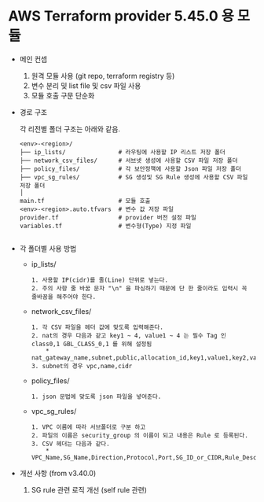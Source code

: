 # AWS Terraform provider 5.45.0 용 모듈

* 메인 컨셉

    1. 원격 모듈 사용 (git repo, terraform registry 등)
    2. 변수 분리 및 list file 및 csv 파일 사용
    3. 모듈 호출 구문 단순화

* 경로 구조

    각 리전별 폴더 구조는 아래와 같음.

    ```text
    <env>-<region>/
    ├── ip_lists/               # 라우팅에 사용할 IP 리스트 저장 폴더
    ├── network_csv_files/      # 서브넷 생성에 사용할 CSV 파일 저장 폴더
    ├── policy_files/           # 각 보안정책에 사용할 Json 파일 저장 폴더
    ├── vpc_sg_rules/           # SG 생성및 SG Rule 생성에 사용할 CSV 파일 저장 폴더
    │
    main.tf                     # 모듈 호출 
    <env>-<region>.auto.tfvars  # 변수 값 저장 파일
    provider.tf                 # provider 버전 설정 파일
    variables.tf                # 변수형(Type) 지정 파일


    ```

* 각 폴더별 사용 방법

  * ip_lists/

        1. 사용할 IP(cidr)를 줄(Line) 단위로 넣는다.
        2. 주의 사항 줄 바꿈 문자 "\n" 을 파싱하기 때문에 단 한 줄이라도 입력시 꼭 줄바꿈을 해주어야 한다. 

  * network_csv_files/

        1. 각 CSV 파일을 헤더 값에 맞도록 입력해준다.  
        2. nat의 경우 다음과 같고 key1 ~ 4, value1 ~ 4 는 필수 Tag 인 class0,1 GBL_CLASS_0,1 를 위해 설정됨
            * nat_gateway_name,subnet,public,allocation_id,key1,value1,key2,value2,key3,value3,key4,value4
        3. subnet의 경우 vpc,name,cidr

  * policy_files/

        1. json 문법에 맞도록 json 파일을 넣어준다.

  * vpc_sg_rules/

        1. VPC 이름에 따라 서브폴더로 구분 하고
        2. 파일의 이름은 security_group 의 이름이 되고 내용은 Rule 로 등록된다.
        3. CSV 헤더는 다음과 같다.
            * VPC_Name,SG_Name,Direction,Protocol,Port,SG_ID_or_CIDR,Rule_Description


* 개선 사항 (from v3.40.0)
    1. SG rule 관련 로직 개선 (self rule 관련)